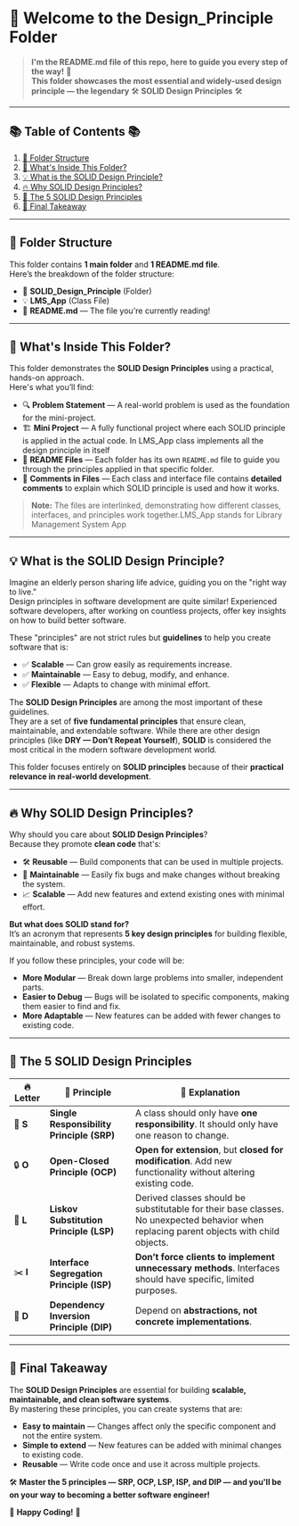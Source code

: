 # 📘 **Welcome to the Design_Principle Folder**
> **I'm the README.md file of this repo, here to guide you every step of the way!** 🚀  
> **This folder showcases the most essential and widely-used design principle — the legendary** 🛠️ **SOLID Design Principles** 🛠️

---

## 📚 **Table of Contents** 📚
1. [📂 Folder Structure](#-folder-structure)
2. [📂 What's Inside This Folder?](#-whats-inside-this-folder)
3. [💡 What is the SOLID Design Principle?](#-what-is-the-solid-design-principle)
4. [🔥 Why SOLID Design Principles?](#-why-solid-design-principles)
5. [📘 The 5 SOLID Design Principles](#-the-5-solid-design-principles)
6. [🎉 Final Takeaway](#-final-takeaway)

---

## 📂 **Folder Structure**

This folder contains **1 main folder** and **1 README.md file**.  
Here’s the breakdown of the folder structure:

- 📁 **SOLID_Design_Principle** (Folder)
- 💡 **LMS_App** (Class File)
- 📘 **README.md** — The file you're currently reading!

---

## 📂 **What's Inside This Folder?**

This folder demonstrates the **SOLID Design Principles** using a practical, hands-on approach.  
Here's what you’ll find:
- 🔍 **Problem Statement** — A real-world problem is used as the foundation for the mini-project.
- 🏗️ **Mini Project** — A fully functional project where each SOLID principle is applied in the actual code. In LMS_App class implements all the design principle in itself
- 📘 **README Files** — Each folder has its own `README.md` file to guide you through the principles applied in that specific folder.
- 📝 **Comments in Files** — Each class and interface file contains **detailed comments** to explain which SOLID principle is used and how it works.

> **Note:** The files are interlinked, demonstrating how different classes, interfaces, and principles work together.LMS_App stands for Library Management System App

---

## 💡 **What is the SOLID Design Principle?**

Imagine an elderly person sharing life advice, guiding you on the "right way to live."  
Design principles in software development are quite similar! Experienced software developers, after working on countless projects, offer key insights on how to build better software.

These "principles" are not strict rules but **guidelines** to help you create software that is:
- ✅ **Scalable** — Can grow easily as requirements increase.
- ✅ **Maintainable** — Easy to debug, modify, and enhance.
- ✅ **Flexible** — Adapts to change with minimal effort.

The **SOLID Design Principles** are among the most important of these guidelines.  
They are a set of **five fundamental principles** that ensure clean, maintainable, and extendable software. While there are other design principles (like **DRY — Don’t Repeat Yourself**), **SOLID** is considered the most critical in the modern software development world.

This folder focuses entirely on **SOLID principles** because of their **practical relevance in real-world development**.

---

## 🔥 **Why SOLID Design Principles?**

Why should you care about **SOLID Design Principles**?  
Because they promote **clean code** that's:
- 🛠️ **Reusable** — Build components that can be used in multiple projects.
- 🔧 **Maintainable** — Easily fix bugs and make changes without breaking the system.
- 📈 **Scalable** — Add new features and extend existing ones with minimal effort.

**But what does SOLID stand for?**  
It’s an acronym that represents **5 key design principles** for building flexible, maintainable, and robust systems.

If you follow these principles, your code will be:
- **More Modular** — Break down large problems into smaller, independent parts.
- **Easier to Debug** — Bugs will be isolated to specific components, making them easier to find and fix.
- **More Adaptable** — New features can be added with fewer changes to existing code.

---

## 📘 **The 5 SOLID Design Principles**

| 🔥 **Letter** | 📘 **Principle**                         | 📄 **Explanation**                                                                                             |
|---------------|------------------------------------------|---------------------------------------------------------------------------------------------------------------|
| 🧱 **S**      | **Single Responsibility Principle (SRP)** | A class should only have **one responsibility**. It should only have one reason to change.                     |
| 🔒 **O**      | **Open-Closed Principle (OCP)**           | **Open for extension**, but **closed for modification**. Add new functionality without altering existing code.  |
| 🔄 **L**      | **Liskov Substitution Principle (LSP)**   | Derived classes should be substitutable for their base classes. No unexpected behavior when replacing parent objects with child objects. |
| ✂️ **I**      | **Interface Segregation Principle (ISP)** | **Don’t force clients to implement unnecessary methods**. Interfaces should have specific, limited purposes.    |
| 🔗 **D**      | **Dependency Inversion Principle (DIP)**  | Depend on **abstractions, not concrete implementations**.                                                      |

---

## 🎉 **Final Takeaway**

The **SOLID Design Principles** are essential for building **scalable, maintainable, and clean software systems**.  
By mastering these principles, you can create systems that are:
- **Easy to maintain** — Changes affect only the specific component and not the entire system.
- **Simple to extend** — New features can be added with minimal changes to existing code.
- **Reusable** — Write code once and use it across multiple projects.

🛠️ **Master the 5 principles — SRP, OCP, LSP, ISP, and DIP — and you'll be on your way to becoming a better software engineer!**

🚀 **Happy Coding!** 🚀
